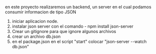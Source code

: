 en este proyecto realizaremos un backend, un server en el cual podamos consumir informacion
de tipo JSON

1. iniciar aplicacion node.
2. instalar json server con el comando - npm install json-server
3. Crear un gitignore para que ignore algunos archivos
4. crear un archivo db.json
5. en el package.json en el script "start" colocar "json-server --watch db.json"